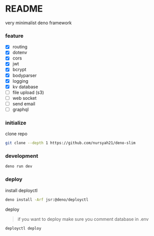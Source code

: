 # README

very minimalist deno framework

### feature

- [x] routing
- [x] dotenv
- [x] cors
- [x] jwt
- [x] bcrypt
- [x] bodyparser
- [x] logging
- [x] kv database
- [ ] file upload (s3)
- [ ] web socket
- [ ] send email
- [ ] graphql

### initialize

clone repo
```bash
git clone --depth 1 https://github.com/nursyah21/deno-slim
```

### development
```bash
deno run dev
```

### deploy
install deployctl

```bash
deno install -Arf jsr:@deno/deployctl
```

deploy

> if you want to deploy make sure you comment database in .env
```bash
deployctl deploy
```
